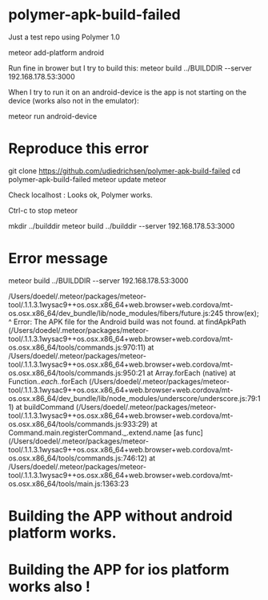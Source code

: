 # polymer-apk-build-failed

Just a test repo using Polymer 1.0

meteor add-platform android

Run fine in brower but I try to build this:
meteor build ../BUILDDIR --server 192.168.178.53:3000

When I try to run it on an android-device is the app is not starting on the device (works also not in the emulator):

meteor run android-device

# Reproduce this error
git clone https://github.com/udiedrichsen/polymer-apk-build-failed
cd polymer-apk-build-failed
meteor update
meteor

Check localhost : Looks ok, Polymer works.

Ctrl-c to stop meteor

mkdir ../builddir
meteor build ../builddir --server 192.168.178.53:3000 

# Error message
meteor build ../BUILDDIR --server 192.168.178.53:3000
                                              
/Users/doedel/.meteor/packages/meteor-tool/.1.1.3.1wysac9++os.osx.x86_64+web.browser+web.cordova/mt-os.osx.x86_64/dev_bundle/lib/node_modules/fibers/future.js:245
						throw(ex);
						      ^
Error: The APK file for the Android build was not found.
    at findApkPath (/Users/doedel/.meteor/packages/meteor-tool/.1.1.3.1wysac9++os.osx.x86_64+web.browser+web.cordova/mt-os.osx.x86_64/tools/commands.js:970:11)
    at /Users/doedel/.meteor/packages/meteor-tool/.1.1.3.1wysac9++os.osx.x86_64+web.browser+web.cordova/mt-os.osx.x86_64/tools/commands.js:950:21
    at Array.forEach (native)
    at Function._.each._.forEach (/Users/doedel/.meteor/packages/meteor-tool/.1.1.3.1wysac9++os.osx.x86_64+web.browser+web.cordova/mt-os.osx.x86_64/dev_bundle/lib/node_modules/underscore/underscore.js:79:11)
    at buildCommand (/Users/doedel/.meteor/packages/meteor-tool/.1.1.3.1wysac9++os.osx.x86_64+web.browser+web.cordova/mt-os.osx.x86_64/tools/commands.js:933:29)
    at Command.main.registerCommand._.extend.name [as func] (/Users/doedel/.meteor/packages/meteor-tool/.1.1.3.1wysac9++os.osx.x86_64+web.browser+web.cordova/mt-os.osx.x86_64/tools/commands.js:746:12)
    at /Users/doedel/.meteor/packages/meteor-tool/.1.1.3.1wysac9++os.osx.x86_64+web.browser+web.cordova/mt-os.osx.x86_64/tools/main.js:1363:23

# Building the APP without android platform works.

# Building the APP for ios platform works also !
